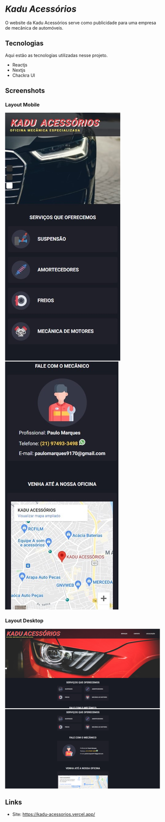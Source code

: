 # *Kadu Acessórios*
 
O website da Kadu Acessórios serve como publicidade para uma empresa de mecânica de automóveis.
 
 
## Tecnologias 
 
Aqui estão as tecnologias utilizadas nesse projeto.
 
* Reactjs
* Nextjs
* Chackra UI

## Screenshots

### Layout Mobile

![screen_mobile_10](https://github.com/EricEOL/kadu_acessorios/blob/main/readme_images/mobile_10.jpg) ![screen_mobile_20](https://github.com/EricEOL/kadu_acessorios/blob/main/readme_images/mobile_20.jpg)


### Layout Desktop

![screen_desktop_10](https://github.com/EricEOL/kadu_acessorios/blob/main/readme_images/desktop_10.jpg) ![screen_desktop_20](https://github.com/EricEOL/kadu_acessorios/blob/main/readme_images/desktop_20.jpg)


## Links
 
  - Site: https://kadu-acessorios.vercel.app/
